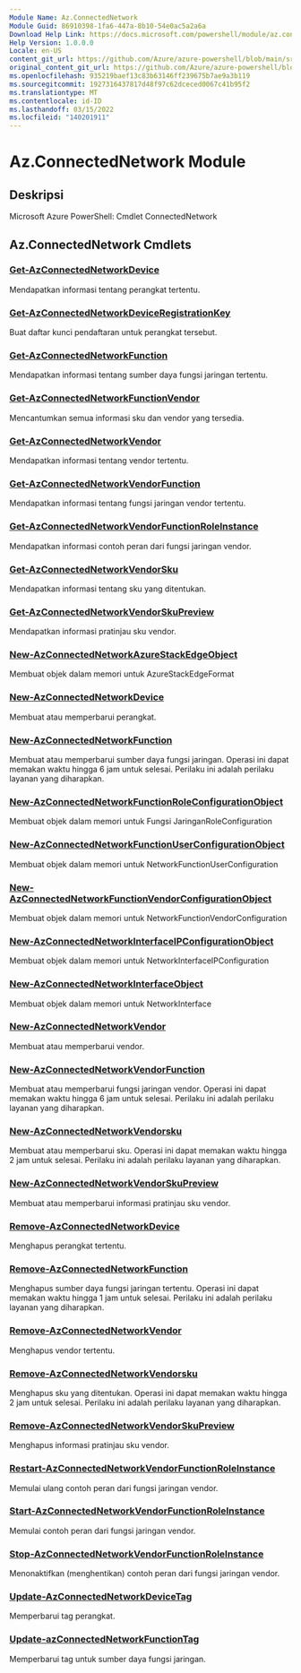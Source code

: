 ```yaml
---
Module Name: Az.ConnectedNetwork
Module Guid: 86910398-1fa6-447a-8b10-54e0ac5a2a6a
Download Help Link: https://docs.microsoft.com/powershell/module/az.connectednetwork
Help Version: 1.0.0.0
Locale: en-US
content_git_url: https://github.com/Azure/azure-powershell/blob/main/src/ConnectedNetwork/help/Az.ConnectedNetwork.md
original_content_git_url: https://github.com/Azure/azure-powershell/blob/main/src/ConnectedNetwork/help/Az.ConnectedNetwork.md
ms.openlocfilehash: 935219baef13c83b63146ff239675b7ae9a3b119
ms.sourcegitcommit: 1927316437817d48f97c62dceced0067c41b95f2
ms.translationtype: MT
ms.contentlocale: id-ID
ms.lasthandoff: 03/15/2022
ms.locfileid: "140201911"
---
```

# Az.ConnectedNetwork Module
## Deskripsi
Microsoft Azure PowerShell: Cmdlet ConnectedNetwork

## Az.ConnectedNetwork Cmdlets
### [Get-AzConnectedNetworkDevice](Get-AzConnectedNetworkDevice.md)
Mendapatkan informasi tentang perangkat tertentu.

### [Get-AzConnectedNetworkDeviceRegistrationKey](Get-AzConnectedNetworkDeviceRegistrationKey.md)
Buat daftar kunci pendaftaran untuk perangkat tersebut.

### [Get-AzConnectedNetworkFunction](Get-AzConnectedNetworkFunction.md)
Mendapatkan informasi tentang sumber daya fungsi jaringan tertentu.

### [Get-AzConnectedNetworkFunctionVendor](Get-AzConnectedNetworkFunctionVendor.md)
Mencantumkan semua informasi sku dan vendor yang tersedia.

### [Get-AzConnectedNetworkVendor](Get-AzConnectedNetworkVendor.md)
Mendapatkan informasi tentang vendor tertentu.

### [Get-AzConnectedNetworkVendorFunction](Get-AzConnectedNetworkVendorFunction.md)
Mendapatkan informasi tentang fungsi jaringan vendor tertentu.

### [Get-AzConnectedNetworkVendorFunctionRoleInstance](Get-AzConnectedNetworkVendorFunctionRoleInstance.md)
Mendapatkan informasi contoh peran dari fungsi jaringan vendor.

### [Get-AzConnectedNetworkVendorSku](Get-AzConnectedNetworkVendorSku.md)
Mendapatkan informasi tentang sku yang ditentukan.

### [Get-AzConnectedNetworkVendorSkuPreview](Get-AzConnectedNetworkVendorSkuPreview.md)
Mendapatkan informasi pratinjau sku vendor.

### [New-AzConnectedNetworkAzureStackEdgeObject](New-AzConnectedNetworkAzureStackEdgeObject.md)
Membuat objek dalam memori untuk AzureStackEdgeFormat

### [New-AzConnectedNetworkDevice](New-AzConnectedNetworkDevice.md)
Membuat atau memperbarui perangkat.

### [New-AzConnectedNetworkFunction](New-AzConnectedNetworkFunction.md)
Membuat atau memperbarui sumber daya fungsi jaringan.
Operasi ini dapat memakan waktu hingga 6 jam untuk selesai.
Perilaku ini adalah perilaku layanan yang diharapkan.

### [New-AzConnectedNetworkFunctionRoleConfigurationObject](New-AzConnectedNetworkFunctionRoleConfigurationObject.md)
Membuat objek dalam memori untuk Fungsi JaringanRoleConfiguration

### [New-AzConnectedNetworkFunctionUserConfigurationObject](New-AzConnectedNetworkFunctionUserConfigurationObject.md)
Membuat objek dalam memori untuk NetworkFunctionUserConfiguration

### [New-AzConnectedNetworkFunctionVendorConfigurationObject](New-AzConnectedNetworkFunctionVendorConfigurationObject.md)
Membuat objek dalam memori untuk NetworkFunctionVendorConfiguration

### [New-AzConnectedNetworkInterfaceIPConfigurationObject](New-AzConnectedNetworkInterfaceIPConfigurationObject.md)
Membuat objek dalam memori untuk NetworkInterfaceIPConfiguration

### [New-AzConnectedNetworkInterfaceObject](New-AzConnectedNetworkInterfaceObject.md)
Membuat objek dalam memori untuk NetworkInterface

### [New-AzConnectedNetworkVendor](New-AzConnectedNetworkVendor.md)
Membuat atau memperbarui vendor.

### [New-AzConnectedNetworkVendorFunction](New-AzConnectedNetworkVendorFunction.md)
Membuat atau memperbarui fungsi jaringan vendor.
Operasi ini dapat memakan waktu hingga 6 jam untuk selesai.
Perilaku ini adalah perilaku layanan yang diharapkan.

### [New-AzConnectedNetworkVendorsku](New-AzConnectedNetworkVendorSku.md)
Membuat atau memperbarui sku.
Operasi ini dapat memakan waktu hingga 2 jam untuk selesai.
Perilaku ini adalah perilaku layanan yang diharapkan.

### [New-AzConnectedNetworkVendorSkuPreview](New-AzConnectedNetworkVendorSkuPreview.md)
Membuat atau memperbarui informasi pratinjau sku vendor.

### [Remove-AzConnectedNetworkDevice](Remove-AzConnectedNetworkDevice.md)
Menghapus perangkat tertentu.

### [Remove-AzConnectedNetworkFunction](Remove-AzConnectedNetworkFunction.md)
Menghapus sumber daya fungsi jaringan tertentu.
Operasi ini dapat memakan waktu hingga 1 jam untuk selesai.
Perilaku ini adalah perilaku layanan yang diharapkan.

### [Remove-AzConnectedNetworkVendor](Remove-AzConnectedNetworkVendor.md)
Menghapus vendor tertentu.

### [Remove-AzConnectedNetworkVendorsku](Remove-AzConnectedNetworkVendorSku.md)
Menghapus sku yang ditentukan.
Operasi ini dapat memakan waktu hingga 2 jam untuk selesai.
Perilaku ini adalah perilaku layanan yang diharapkan.

### [Remove-AzConnectedNetworkVendorSkuPreview](Remove-AzConnectedNetworkVendorSkuPreview.md)
Menghapus informasi pratinjau sku vendor.

### [Restart-AzConnectedNetworkVendorFunctionRoleInstance](Restart-AzConnectedNetworkVendorFunctionRoleInstance.md)
Memulai ulang contoh peran dari fungsi jaringan vendor.

### [Start-AzConnectedNetworkVendorFunctionRoleInstance](Start-AzConnectedNetworkVendorFunctionRoleInstance.md)
Memulai contoh peran dari fungsi jaringan vendor.

### [Stop-AzConnectedNetworkVendorFunctionRoleInstance](Stop-AzConnectedNetworkVendorFunctionRoleInstance.md)
Menonaktifkan (menghentikan) contoh peran dari fungsi jaringan vendor.

### [Update-AzConnectedNetworkDeviceTag](Update-AzConnectedNetworkDeviceTag.md)
Memperbarui tag perangkat.

### [Update-azConnectedNetworkFunctionTag](Update-AzConnectedNetworkFunctionTag.md)
Memperbarui tag untuk sumber daya fungsi jaringan.

